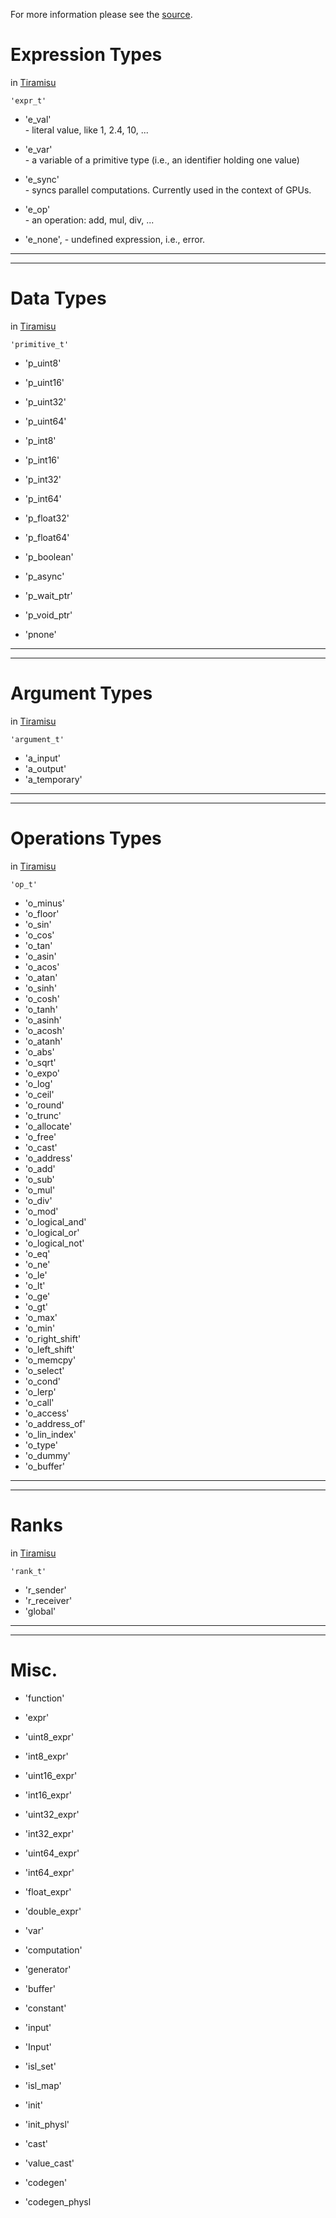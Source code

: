 For more information please see the [source](https://github.com/Tiramisu-Compiler/tiramisu/blob/28868a3dbb204aa89ebd7b0c542c473b9eaa26d2/include/tiramisu/type.h).

#   Expression Types

in [Tiramisu](https://github.com/Tiramisu-Compiler/tiramisu/blob/28868a3dbb204aa89ebd7b0c542c473b9eaa26d2/include/tiramisu/type.h#L14)

    'expr_t'

*    'e_val'   
    - literal value, like 1, 2.4, 10, ...

*    'e_var'   
    - a variable of a primitive type (i.e., an identifier holding one value)

*    'e_sync'  
    - syncs parallel computations. Currently used in the context of GPUs.

*    'e_op'    
    - an operation: add, mul, div, ...

*    'e_none', 
    - undefined expression, i.e., error.

---
---

# Data Types

in [Tiramisu](https://github.com/Tiramisu-Compiler/tiramisu/blob/28868a3dbb204aa89ebd7b0c542c473b9eaa26d2/include/tiramisu/type.h#L27)

    'primitive_t'
    

*   'p_uint8'
*   'p_uint16'
*   'p_uint32'
*   'p_uint64'
*   'p_int8'
*   'p_int16'
*   'p_int32'
*   'p_int64'
*   'p_float32'
*   'p_float64'
*   'p_boolean'
*   'p_async'
*   'p_wait_ptr'
*   'p_void_ptr'

*   'pnone'

---
---

# Argument Types

in [Tiramisu](https://github.com/Tiramisu-Compiler/tiramisu/blob/28868a3dbb204aa89ebd7b0c542c473b9eaa26d2/include/tiramisu/type.h#L134)

    'argument_t'

*   'a_input'
*   'a_output'
*   'a_temporary'

---
---

# Operations Types

in [Tiramisu](https://github.com/Tiramisu-Compiler/tiramisu/blob/28868a3dbb204aa89ebd7b0c542c473b9eaa26d2/include/tiramisu/type.h#L54)

    'op_t'

*   'o_minus'
*   'o_floor'
*   'o_sin'
*   'o_cos'
*   'o_tan'
*   'o_asin'
*   'o_acos'
*   'o_atan'
*   'o_sinh'
*   'o_cosh'
*   'o_tanh'
*   'o_asinh'
*   'o_acosh'
*   'o_atanh'
*   'o_abs'
*   'o_sqrt'
*   'o_expo'
*   'o_log'
*   'o_ceil'
*   'o_round'
*   'o_trunc'
*   'o_allocate'
*   'o_free'
*   'o_cast'
*   'o_address'
*   'o_add'
*   'o_sub'
*   'o_mul'
*   'o_div'
*   'o_mod'
*   'o_logical_and'
*   'o_logical_or'
*   'o_logical_not'
*   'o_eq'
*   'o_ne'
*   'o_le'
*   'o_lt'
*   'o_ge'
*   'o_gt'
*   'o_max'
*   'o_min'
*   'o_right_shift'
*   'o_left_shift'
*   'o_memcpy'
*   'o_select'
*   'o_cond'
*   'o_lerp'
*   'o_call'
*   'o_access'
*   'o_address_of'
*   'o_lin_index'
*   'o_type'
*   'o_dummy'
*   'o_buffer'

---
---

# Ranks

in [Tiramisu](https://github.com/Tiramisu-Compiler/tiramisu/blob/28868a3dbb204aa89ebd7b0c542c473b9eaa26d2/include/tiramisu/type.h#L145)

    'rank_t'

*   'r_sender'
*   'r_receiver'
*   'global'

---
---

# Misc.

*    'function'

*    'expr'
*    'uint8_expr'
*    'int8_expr'
*    'uint16_expr'
*    'int16_expr'
*    'uint32_expr'
*    'int32_expr'
*    'uint64_expr'
*    'int64_expr'
*    'float_expr'
*    'double_expr'

*    'var'
*    'computation'
*    'generator'
*    'buffer'
*    'constant'
*    'input'
*    'Input'
*    'isl_set'
*    'isl_map'
*    'init'
*    'init_physl'
*    'cast'
*    'value_cast'
*    'codegen'
*    'codegen_physl
